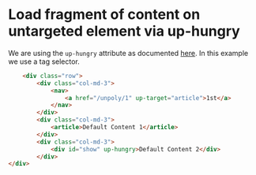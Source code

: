 # Load fragment of content on untargeted element via up-hungry

We are using the `up-hungry` attribute as documented [here](https://unpoly.com/up-hungry). In this example we use a tag selector.

```html
    <div class="row">
        <div class="col-md-3">
            <nav>
                <a href="/unpoly/1" up-target="article">1st</a>
            </nav>
        </div>
        <div class="col-md-3">
            <article>Default Content 1</article>
        </div>
        <div class="col-md-3">
            <div id="show" up-hungry>Default Content 2</div>
        </div>
</div>
```